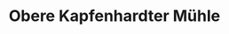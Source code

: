 ---
title: "Obere Kapfenhardter Mühle"
url: /unterreichenbach/obere-kapfenhardter-muehle/
shop: Lebensmittel
---